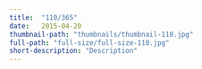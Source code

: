 ```yaml
---
title:  "110/365"
date:   2015-04-20
thumbnail-path: "thumbnails/thumbnail-110.jpg"
full-path: "full-size/full-size-110.jpg"
short-description: "Description"
---
```

